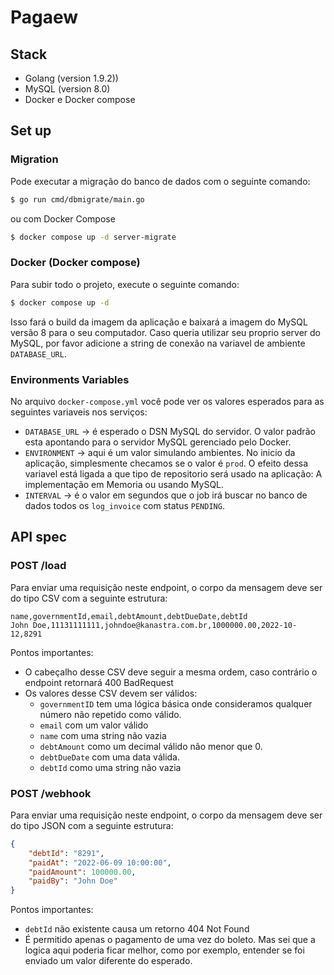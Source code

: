 # Pagaew

## Stack

- Golang (version 1.9.2))
- MySQL (version 8.0)
- Docker e Docker compose


## Set up

### Migration

Pode executar a migração do banco de dados com o seguinte comando:

```sh
$ go run cmd/dbmigrate/main.go
```

ou com Docker Compose

```sh
$ docker compose up -d server-migrate
```

### Docker (Docker compose)

Para subir todo o projeto, execute o seguinte comando:

```sh
$ docker compose up -d
```

Isso fará o build da imagem da aplicação e baixará a imagem do MySQL versão 8 para o seu computador. Caso queria utilizar seu proprio server do MySQL, por favor adicione a string de conexão na variavel de ambiente `DATABASE_URL`.

### Environments Variables

No arquivo `docker-compose.yml` você pode ver os valores esperados para as seguintes variaveis nos serviços:

- `DATABASE_URL` -> é esperado o DSN MySQL do servidor. O valor padrão esta apontando para o servidor MySQL gerenciado pelo Docker.
- `ENVIRONMENT` ->  aqui é um valor simulando ambientes. No inicio da aplicação, simplesmente checamos se o valor é `prod`. O efeito dessa variavel está ligada a que tipo de repositorio será usado na aplicação: A implementação em Memoria ou usando MySQL.
- `INTERVAL` -> é o valor em segundos que o job irá buscar no banco de dados todos os `log_invoice` com status `PENDING`.

## API spec


### POST /load

Para enviar uma requisição neste endpoint, o corpo da mensagem deve ser do tipo CSV com a seguinte estrutura:

```text/csv
name,governmentId,email,debtAmount,debtDueDate,debtId
John Doe,11131111111,johndoe@kanastra.com.br,1000000.00,2022-10-12,8291
```

Pontos importantes:

- O cabeçalho desse CSV deve seguir a mesma ordem, caso contrário o endpoint retornará 400 BadRequest
- Os valores desse CSV devem ser válidos:
    - `governmentID` tem uma lógica básica onde consideramos qualquer número não repetido como válido.
    - `email` com um valor válido
    - `name` com uma string não vazia
    - `debtAmount` como um decimal válido não menor que 0.
    - `debtDueDate` com uma data válida.
    - `debtId` como uma string não vazia

### POST /webhook

Para enviar uma requisição neste endpoint, o corpo da mensagem deve ser do tipo JSON com a seguinte estrutura:

```json
{
	"debtId": "8291",
	"paidAt": "2022-06-09 10:00:00",
	"paidAmount": 100000.00,
	"paidBy": "John Doe"
}
```

Pontos importantes:
- `debtId` não existente causa um retorno 404 Not Found
- É permitido apenas o pagamento de uma vez do boleto. Mas sei que a logica aqui poderia ficar melhor, como por exemplo, entender se foi enviado um valor diferente do esperado.

